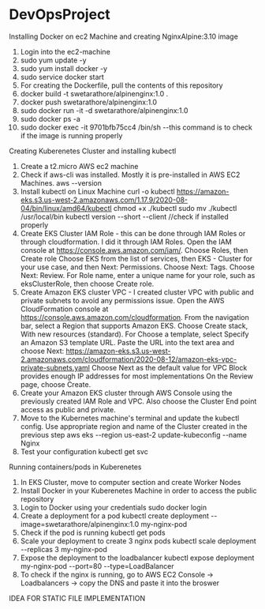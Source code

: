 # DevOpsProject

Installing Docker on ec2 Machine and creating NginxAlpine:3.10 image

1.	Login into the ec2-machine
2.  sudo yum update -y
3.  sudo yum install docker -y
4.  sudo service docker start
5.	For creating the Dockerfile, pull the contents of this repository
6.  docker build -t swetarathore/alpinenginx:1.0 .
7.  docker push swetarathore/alpinenginx:1.0
8.  sudo docker run -it -d swetarathore/alpinenginx:1.0
9.  sudo docker ps -a
10. sudo docker exec -it 9701bfb75cc4 /bin/sh --this command is to check if the image is running properly

Creating Kuberenetes Cluster and installing kubectl

1. Create a t2.micro AWS ec2 machine
2. Check if aws-cli was installed. Mostly it is pre-installed in AWS EC2 Machines.
    aws --version
3.	Install kubectl on Linux Machine
    curl -o kubectl https://amazon-eks.s3.us-west-2.amazonaws.com/1.17.9/2020-08-04/bin/linux/amd64/kubectl
    chmod +x ./kubectl
    sudo mv ./kubectl /usr/local/bin
    kubectl version --short --client        //check if installed properly
4.	Create EKS Cluster IAM Role - this can be done through IAM Roles or through cloudformation. I did it through IAM Roles.
    Open the IAM console at https://console.aws.amazon.com/iam/.
    Choose Roles, then Create role
    Choose EKS from the list of services, then EKS - Cluster for your use case, and then Next: Permissions.
    Choose Next: Tags.
    Choose Next: Review.
    For Role name, enter a unique name for your role, such as eksClusterRole, then choose Create role.
5.	Create Amazon EKS cluster VPC - I created cluster VPC with public and private subnets to avoid any permissions issue.
    Open the AWS CloudFormation console at https://console.aws.amazon.com/cloudformation.
    From the navigation bar, select a Region that supports Amazon EKS.
    Choose Create stack, With new resources (standard).
    For Choose a template, select Specify an Amazon S3 template URL.
    Paste the URL into the text area and choose Next: https://amazon-eks.s3.us-west-2.amazonaws.com/cloudformation/2020-08-12/amazon-eks-vpc-private-subnets.yaml
    Choose Next as the default value for VPC Block provides enough IP addresses for most implementations
    On the Review page, choose Create.
6.	Create your Amazon EKS cluster through AWS Console using the previously created IAM Role and VPC. Also choose the Cluster End point access as public and private.
7.	Move to the Kubernetes machine's terminal and update the kubectl config. Use appropriate region and name of the Cluster created in the previous step
    aws eks --region us-east-2 update-kubeconfig --name Nginx
8. Test your configuration
    kubectl get svc

Running containers/pods in Kuberenetes

1. In EKS Cluster, move to computer section and create Worker Nodes
2. Install Docker in your Kuberenetes Machine in order to access the public repository
3. Login to Docker using your credentials
   sudo docker login
4. Create a deployment for a pod
    kubectl create deployment --image=swetarathore/alpinenginx:1.0  my-nginx-pod
5.  Check if the pod is running
    kubectl get pods
6.  Scale your deployment to create 3 nginx pods 
    kubectl scale deployment --replicas 3 my-nginx-pod
7.  Expose the deployment to the loadbalancer
    kubectl expose deployment my-nginx-pod --port=80 --type=LoadBalancer
8.  To check if the nginx is running, go to AWS EC2 Console -> Loadbalancers -> copy the DNS and paste it into the broswer

IDEA FOR STATIC FILE IMPLEMENTATION




